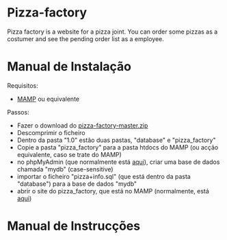 Pizza-factory
=============

Pizza factory is a website for a pizza joint.
You can order some pizzas as a costumer and see the pending order list as a employee.


Manual de Instalação
=============

Requisitos:
 - [MAMP](http://www.mamp.info/en/downloads/) ou equivalente

Passos:   
 - Fazer o download do [pizza-factory-master.zip](https://github.com/sofiafrocha/pizza-factory/archive/master.zip)
 - Descomprimir o ficheiro
 - Dentro da pasta "1.0" estão duas pastas, "database" e "pizza_factory"
 - Copie a pasta "pizza_factory" para a pasta htdocs do MAMP (ou acção equivalente, caso se trate do MAMP)
 - no phpMyAdmin (que normalmente está [aqui](http://localhost:8888/MAMP/index.php?page=phpmyadmin&language=English)), criar uma base de dados chamada "mydb" (case-sensitive)
 - importar o ficheiro "pizza+info.sql" (que está dentro da pasta "database") para a base de dados "mydb"
 - abrir o site do pizza_factory, que está no MAMP (normalmente, está [aqui](http://localhost:8888/pizza_factory/))

Manual de Instrucções
=============
